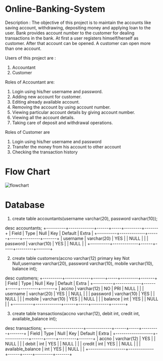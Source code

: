 # Online-Banking-System
Description :
The objective of this project is to maintain the accounts like saving account, withdrawing, depositing money and applying loan to the user. Bank provides account number to the customer for dealing transactions in the bank. At first a user registers himself/herself as customer. After that account can be opened. A customer can open more than one account.

Users of this project are :
1. Accountant
2. Customer

Roles of Accountant are:
1.  Login using his/her username and password.
2.  Adding new account for customer.
3.  Editing already available account.
4.  Removing the account by using account number.
5.  Viewing particular account details by giving account number.
6.  Viewing all the account details.
7.  Taking care of deposit and withdrawal operations.

Roles of Customer are
1. Login using his/her username and password
2. Transfer the money from his account to other account
3. Checking the transaction history

# Flow Chart
![flowchart](https://user-images.githubusercontent.com/70317048/213243285-5ea83874-038e-41e9-9124-b010f83e84d4.png)

# Database
1.  create table accountants(username varchar(20), password varchar(10));

 desc accountants;
+----------+-------------+------+-----+---------+-------+
| Field    | Type        | Null | Key | Default | Extra |
+----------+-------------+------+-----+---------+-------+
| username | varchar(20) | YES  |     | NULL    |       |
| password | varchar(10) | YES  |     | NULL    |       |
+----------+-------------+------+-----+---------+-------+

2. create table customers(accno varchar(12) primary key  Not Null,username varchar(20), password varchar(10), mobile varchar(10), balance int);

 desc customers;
+----------+-------------+------+-----+---------+-------+
| Field    | Type        | Null | Key | Default | Extra |
+----------+-------------+------+-----+---------+-------+
| accno    | varchar(12) | NO   | PRI | NULL    |       |
| username | varchar(20) | YES  |     | NULL    |       |
| password | varchar(10) | YES  |     | NULL    |       |
| mobile   | varchar(10) | YES  |     | NULL    |       |
| balance  | int         | YES  |     | NULL    |       |
+----------+-------------+------+-----+---------+-------+

3.  create table transactions(accno varchar(12), debit int, credit int, available_balance int);

 desc transactions;
+-------------------+-------------+------+-----+---------+-------+
| Field             | Type        | Null | Key | Default | Extra |
+-------------------+-------------+------+-----+---------+-------+
| accno             | varchar(12) | YES  |     | NULL    |       |
| debit             | int         | YES  |     | NULL    |       |
| credit            | int         | YES  |     | NULL    |       |
| available_balance | int         | YES  |     | NULL    |       |
+-------------------+-------------+------+-----+---------+-------+
